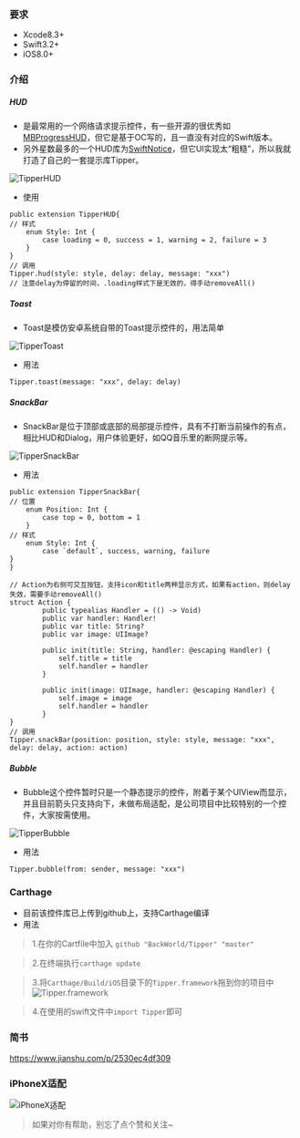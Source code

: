 ### 要求
- Xcode8.3+
- Swift3.2+
- iOS8.0+

### 介绍
##### HUD
- 是最常用的一个网络请求提示控件，有一些开源的很优秀如[MBProgressHUD](https://github.com/jdg/MBProgressHUD)，但它是基于OC写的，且一直没有对应的Swift版本。
- 另外星数最多的一个HUD库为[SwiftNotice](https://github.com/johnlui/SwiftNotice)，但它UI实现太“粗糙”，所以我就打造了自己的一套提示库Tipper。

![TipperHUD](https://upload-images.jianshu.io/upload_images/1334681-6f48d35adea39e27.gif?imageMogr2/auto-orient/strip)
- 使用
```
public extension TipperHUD{
// 样式
	enum Style: Int {
	    case loading = 0, success = 1, warning = 2, failure = 3
    }
}
// 调用
Tipper.hud(style: style, delay: delay, message: "xxx")
// 注意delay为停留的时间，.loading样式下是无效的，得手动removeAll()
```

##### Toast
- Toast是模仿安卓系统自带的Toast提示控件的，用法简单

![TipperToast](https://upload-images.jianshu.io/upload_images/1334681-c75a96da431a9151.gif?imageMogr2/auto-orient/strip)

- 用法
```
Tipper.toast(message: "xxx", delay: delay)
```

##### SnackBar
- SnackBar是位于顶部或底部的局部提示控件，具有不打断当前操作的有点，相比HUD和Dialog，用户体验更好，如QQ音乐里的断网提示等。

![TipperSnackBar](https://upload-images.jianshu.io/upload_images/1334681-8e452bdf45046616.gif?imageMogr2/auto-orient/strip)

- 用法
```
public extension TipperSnackBar{
// 位置
	enum Position: Int {
		case top = 0, bottom = 1
	}
// 样式
	enum Style: Int {
		case `default`, success, warning, failure
}
}

// Action为右侧可交互按钮，支持icon和title两种显示方式，如果有action，则delay失效，需要手动removeAll()
struct Action {
		public typealias Handler = (() -> Void)
		public var handler: Handler!
		public var title: String?
		public var image: UIImage?
		
		public init(title: String, handler: @escaping Handler) {
			self.title = title
			self.handler = handler
		}
		
		public init(image: UIImage, handler: @escaping Handler) {
			self.image = image
			self.handler = handler
		}
}
// 调用
Tipper.snackBar(position: position, style: style, message: "xxx", delay: delay, action: action)
```

##### Bubble
- Bubble这个控件暂时只是一个静态提示的控件，附着于某个UIView而显示，并且目前箭头只支持向下，未做布局适配，是公司项目中比较特别的一个控件，大家按需使用。

![TipperBubble](https://upload-images.jianshu.io/upload_images/1334681-1d957891b33a8bbd.gif?imageMogr2/auto-orient/strip)

- 用法
```
Tipper.bubble(from: sender, message: "xxx")
```

### Carthage
- 目前该控件库已上传到github上，支持Carthage编译
- 用法
>1.在你的Cartfile中加入
`github "BackWorld/Tipper" "master"`

>2.在终端执行`carthage update`

> 3.将`Carthage/Build/iOS`目录下的`Tipper.framework`拖到你的项目中
![Tipper.framework](https://upload-images.jianshu.io/upload_images/1334681-4148c8aa39b48046.png?imageMogr2/auto-orient/strip%7CimageView2/2/w/1240)

> 4.在使用的swift文件中`import Tipper`即可

### 简书
https://www.jianshu.com/p/2530ec4df309

### iPhoneX适配
![iPhoneX适配](https://upload-images.jianshu.io/upload_images/1334681-0c0cb63965b264ba.gif?imageMogr2/auto-orient/strip)

> 如果对你有帮助，别忘了点个赞和关注~


